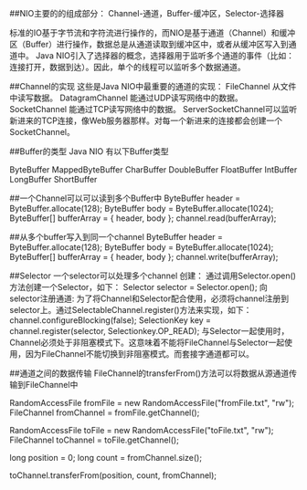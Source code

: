 ##NIO主要的的组成部分：
Channel-通道，Buffer-缓冲区，Selector-选择器

标准的IO基于字节流和字符流进行操作的，而NIO是基于通道（Channel）和缓冲区（Buffer）进行操作，数据总是从通道读取到缓冲区中，或者从缓冲区写入到通道中。
Java NIO引入了选择器的概念，选择器用于监听多个通道的事件（比如：连接打开，数据到达）。因此，单个的线程可以监听多个数据通道。

##Channel的实现
这些是Java NIO中最重要的通道的实现：
FileChannel 从文件中读写数据。
DatagramChannel 能通过UDP读写网络中的数据。
SocketChannel 能通过TCP读写网络中的数据。
ServerSocketChannel可以监听新进来的TCP连接，像Web服务器那样。对每一个新进来的连接都会创建一个SocketChannel。

##Buffer的类型
Java NIO 有以下Buffer类型

ByteBuffer
MappedByteBuffer
CharBuffer
DoubleBuffer
FloatBuffer
IntBuffer
LongBuffer
ShortBuffer

##一个Channel可以可以读到多个Buffer中
ByteBuffer header = ByteBuffer.allocate(128);
ByteBuffer body   = ByteBuffer.allocate(1024);
ByteBuffer[] bufferArray = { header, body };
channel.read(bufferArray);

##从多个buffer写入到同一个channel
ByteBuffer header = ByteBuffer.allocate(128);
ByteBuffer body   = ByteBuffer.allocate(1024);
ByteBuffer[] bufferArray = { header, body };
channel.write(bufferArray);

##Selector
一个selector可以处理多个channel
创建：
通过调用Selector.open()方法创建一个Selector，如下：
Selector selector = Selector.open();
向selector注册通道:
为了将Channel和Selector配合使用，必须将channel注册到selector上。通过SelectableChannel.register()方法来实现，如下：
channel.configureBlocking(false);
SelectionKey key = channel.register(selector,
	Selectionkey.OP_READ);
与Selector一起使用时，Channel必须处于非阻塞模式下。这意味着不能将FileChannel与Selector一起使用，因为FileChannel不能切换到非阻塞模式。而套接字通道都可以。


##通道之间的数据传输
FileChannel的transferFrom()方法可以将数据从源通道传输到FileChannel中

RandomAccessFile fromFile = new RandomAccessFile("fromFile.txt", "rw");
FileChannel      fromChannel = fromFile.getChannel();

RandomAccessFile toFile = new RandomAccessFile("toFile.txt", "rw");
FileChannel      toChannel = toFile.getChannel();

long position = 0;
long count = fromChannel.size();

toChannel.transferFrom(position, count, fromChannel);